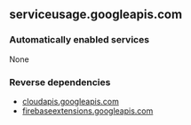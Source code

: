 ## serviceusage.googleapis.com

### Automatically enabled services

None

### Reverse dependencies

* [cloudapis.googleapis.com](../cloudapis.googleapis.com/)
* [firebaseextensions.googleapis.com](../firebaseextensions.googleapis.com/)

